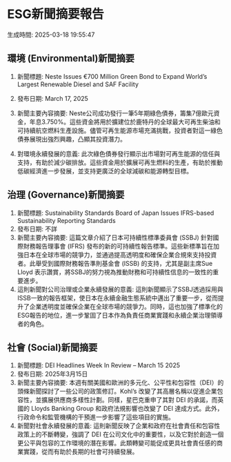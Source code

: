 # ESG新聞摘要報告

生成時間: 2025-03-18 19:55:47

## 環境 (Environmental)新聞摘要

1. 新聞標題: Neste Issues €700 Million Green Bond to Expand World’s Largest Renewable Diesel and SAF Facility

2. 發布日期: March 17, 2025

3. 新聞主要內容摘要: Neste公司成功發行一筆5年期綠色債券，籌集7億歐元資金，年息3.750%。這些資金將用於擴建位於鹿特丹的全球最大可再生柴油和可持續航空燃料生產設施。儘管可再生能源市場充滿挑戰，投資者對這一綠色債券展現出強烈興趣，凸顯其投資潛力。

4. 對環境永續發展的意義: 此次綠色債券發行顯示出市場對可再生能源的信任與支持，有助於減少碳排放。這些資金用於擴展可再生燃料的生產，有助於推動低碳經濟進一步發展，並支持更廣泛的全球減碳和能源轉型目標。

## 治理 (Governance)新聞摘要

1. 新聞標題: Sustainability Standards Board of Japan Issues IFRS-based Sustainability Reporting Standards  
2. 發布日期: 不詳  
3. 新聞主要內容摘要: 這篇文章介紹了日本可持續性標準委員會 (SSBJ) 針對國際財務報告理事會 (IFRS) 發布的新的可持續性報告標準。這些新標準旨在加強日本在全球市場的競爭力，並通過提高透明度和確保企業合規來支持投資者。此舉受到國際財務報告準則基金會 (ISSB) 的支持，尤其是副主席Sue Lloyd 表示讚賞，將SSBJ的努力視為推動財務和可持續性信息的一致性的重要進步。  
4. 這則新聞對公司治理或企業永續發展的意義: 這則新聞顯示了SSBJ透過採用與ISSB一致的報告框架，使日本在永續金融生態系統中邁出了重要一步，從而提升了企業透明度並確保企業在全球市場的競爭力。同時，這也加強了標準化的ESG報告的地位，進一步鞏固了日本作為負責任商業實踐和永續企業治理領導者的角色。

## 社會 (Social)新聞摘要

1. 新聞標題: DEI Headlines Week In Review – March 15 2025
2. 發布日期: 2025年3月15日
3. 新聞主要內容摘要: 本週有關美國和歐洲的多元化、公平性和包容性（DEI）的頭條新聞探討了一些公司的政策修訂。Kohl’s 改變了其高層名稱以促進企業包容性，並擴展供應商多樣性計劃。同樣，星巴克重申了其對 DEI 的承諾，而英國的 Lloyds Banking Group 和政府法規影響也改變了 DEI 達成方式。此外，行政命令和監管機構的干預進一步影響了這些項目的實施。
4. 新聞對社會永續發展的意義: 這則新聞反映了企業和政府在社會責任和包容性政策上的不斷轉變，強調了 DEI 在公司文化中的重要性，以及它對於創造一個更公平與包容的工作環境的潛在影響。此類轉變可能促成更具社會責任感的商業實踐，從而有助於長期的社會可持續發展。

